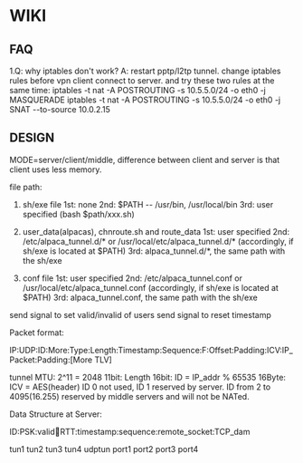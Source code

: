WIKI
====

FAQ
---

1.Q: why iptables don't work?
  A: restart pptp/l2tp tunnel. change iptables rules before vpn client connect to server.
     and try these two rules at the same time:
     iptables -t nat -A POSTROUTING -s 10.5.5.0/24 -o eth0 -j MASQUERADE
     iptables -t nat -A POSTROUTING -s 10.5.5.0/24 -o eth0 -j SNAT --to-source 10.0.2.15



DESIGN
------

MODE=server/client/middle, difference between client and server is that client uses less memory.


file path:

1) sh/exe file
1st: none
2nd: $PATH -- /usr/bin, /usr/local/bin
3rd: user specified (bash $path/xxx.sh)

2) user_data(alpacas), chnroute.sh and route_data
1st: user specified
2nd: /etc/alpaca_tunnel.d/* or /usr/local/etc/alpaca_tunnel.d/* (accordingly, if sh/exe is located at $PATH)
3rd: alpaca_tunnel.d/*, the same path with the sh/exe

3) conf file
1st: user specified
2nd: /etc/alpaca_tunnel.conf or /usr/local/etc/alpaca_tunnel.conf (accordingly, if sh/exe is located at $PATH)
3rd: alpaca_tunnel.conf, the same path with the sh/exe


send signal to set valid/invalid of users
send signal to reset timestamp

Packet format:

IP:UDP:ID:More:Type:Length:Timestamp:Sequence:F:Offset:Padding:ICV:IP_Packet:Padding:[More TLV]

tunnel MTU: 2^11 = 2048
11bit: Length
16bit: ID = IP_addr % 65535
16Byte: ICV = AES(header)
ID 0 not used, ID 1 reserved by server.
ID from 2 to 4095(16.255) reserved by middle servers and will not be NATed.

Data Structure at Server:

ID:PSK:valid:repeat:RTT:timestamp:sequence:remote_socket:TCP_dam


tun1  tun2  tun3  tun4
udptun
port1 port2 port3 port4

